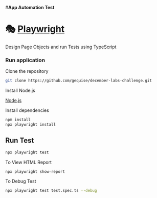 #**App Automation Test**

# 🎭 [Playwright](https://playwright.dev)

Design Page Objects and run Tests using TypeScript

### Run application

Clone the repository

```bash
git clone https://github.com/gequise/december-labs-challenge.git
```

Install Node.js

[Node.js](https://nodejs.org/en/download/)

Install dependencies

```bash
npm install
npx playwright install

```

## Run Test

```bash
npx playwright test
```

To View HTML Report

```bash
npx playwright show-report
```

To Debug Test

```bash
npx playwright test test.spec.ts --debug
```
